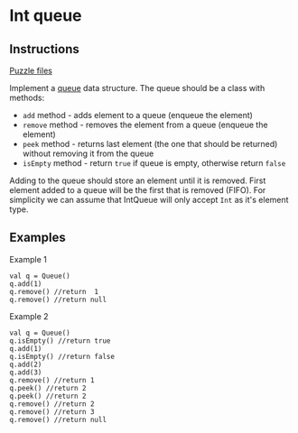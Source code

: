 # Int queue

## Instructions

[Puzzle files](.)

Implement a [queue](https://en.wikipedia.org/wiki/Queue_(abstract_data_type)) data structure. The queue should be a class with methods:
* `add` method - adds element to a queue (enqueue the element)
* `remove` method - removes the element from a queue (enqueue the element)
* `peek` method - returns last element (the one that should be returned) without removing it from the queue
* `isEmpty` method - return `true` if queue is empty, otherwise return `false`

Adding to the queue should store an element until it is removed. First element added to a queue will be the first that is removed (FIFO).
For simplicity we can assume that IntQueue will only accept `Int` as it's element type.


## Examples

Example 1

```
val q = Queue()
q.add(1)
q.remove() //return  1
q.remove() //return null
```

Example 2

```
val q = Queue()
q.isEmpty() //return true
q.add(1)
q.isEmpty() //return false
q.add(2)
q.add(3)
q.remove() //return 1
q.peek() //return 2
q.peek() //return 2
q.remove() //return 2
q.remove() //return 3
q.remove() //return null
```

